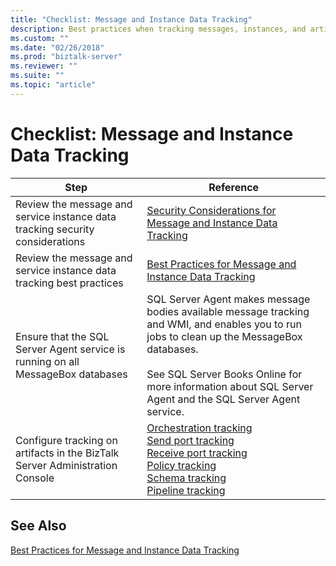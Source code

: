 ```yaml
---
title: "Checklist: Message and Instance Data Tracking"
description: Best practices when tracking messages, instances, and artifacts in BizTalk Server
ms.custom: ""
ms.date: "02/26/2018"
ms.prod: "biztalk-server"
ms.reviewer: ""
ms.suite: ""
ms.topic: "article"
---
```

# Checklist: Message and Instance Data Tracking

|Step|Reference|  
|----------|---------------|  
|Review the message and service instance data tracking  security considerations|[Security Considerations for Message and Instance Data Tracking](../core/security-considerations-for-message-and-instance-data-tracking.md)|  
|Review the  message and service instance data tracking best practices|[Best Practices for Message and Instance Data Tracking](../core/best-practices-for-message-and-instance-data-tracking.md)|  
|Ensure that the SQL Server Agent service is running on all MessageBox databases|SQL Server Agent makes message bodies available message tracking and WMI, and enables you to run jobs to clean up the MessageBox databases.<br /><br /> See SQL Server Books Online for more information about SQL Server Agent and the SQL Server Agent service.|  
|Configure tracking on artifacts in the BizTalk Server Administration Console|[Orchestration tracking](how-to-configure-tracking-for-an-orchestration.md)<br/>[Send port tracking](how-to-configure-tracking-for-a-send-port.md)<br/>[Receive port tracking](how-to-configure-tracking-for-a-receive-port.md)<br/>[Policy tracking](how-to-configure-tracking-for-a-policy.md)<br/>[Schema tracking](how-to-configure-tracking-for-a-schema.md)<br/>[Pipeline tracking](how-to-configure-tracking-for-a-pipeline.md)|  

## See Also  
 [Best Practices for Message and Instance Data Tracking](../core/best-practices-for-message-and-instance-data-tracking.md)
